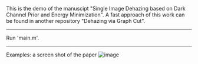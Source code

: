 This is the demo of the manuscipt "Single Image Dehazing based on Dark Channel Prior and Energy Minimization".
A fast approach of this work can be found in another repository "Dehazing via Graph Cut".
*************************************************************
Run 'main.m'.
*************************************************************
Examples:
a screen shot of the paper
![image](https://github.com/Lilin2015/Single-Image-Dehazing-based-on-Dark-Channel-Prior-and-Energy-Minimization/raw/master/display/display.png)